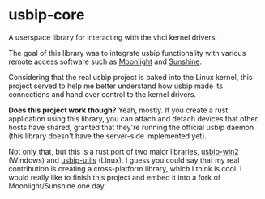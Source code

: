 # usbip-core

A userspace library for interacting with the vhci kernel drivers.

The goal of this library was to integrate usbip functionality with various remote access software such 
as [Moonlight](https://github.com/moonlight-stream/moonlight-qt) and [Sunshine](https://github.com/LizardByte/Sunshine). 

Considering that the real usbip project is baked into the Linux kernel, this project served to help me better
understand how usbip made its connections and hand over control to the kernel drivers.

**Does this project work though?** Yeah, mostly. If you create a rust application using this library, you can attach
and detach devices that other hosts have shared, granted that they're running the official usbip daemon
(this library doesn't have the server-side implemented yet).

Not only that, but this is a rust port of two major libraries, [usbip-win2](https://github.com/vadimgrn/usbip-win2) 
(Windows) and [usbip-utils](https://github.com/torvalds/linux/tree/master/tools/usb/usbip) (Linux). I guess you could
say that my real contribution is creating a cross-platform library, which I think is cool. I would really like to finish 
this project and embed it into a fork of Moonlight/Sunshine one day.
